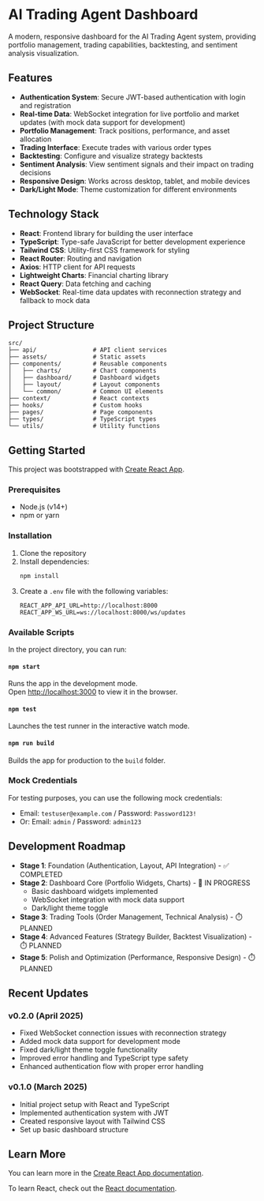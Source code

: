 # AI Trading Agent Dashboard

A modern, responsive dashboard for the AI Trading Agent system, providing portfolio management, trading capabilities, backtesting, and sentiment analysis visualization.

## Features

- **Authentication System**: Secure JWT-based authentication with login and registration
- **Real-time Data**: WebSocket integration for live portfolio and market updates (with mock data support for development)
- **Portfolio Management**: Track positions, performance, and asset allocation
- **Trading Interface**: Execute trades with various order types
- **Backtesting**: Configure and visualize strategy backtests
- **Sentiment Analysis**: View sentiment signals and their impact on trading decisions
- **Responsive Design**: Works across desktop, tablet, and mobile devices
- **Dark/Light Mode**: Theme customization for different environments

## Technology Stack

- **React**: Frontend library for building the user interface
- **TypeScript**: Type-safe JavaScript for better development experience
- **Tailwind CSS**: Utility-first CSS framework for styling
- **React Router**: Routing and navigation
- **Axios**: HTTP client for API requests
- **Lightweight Charts**: Financial charting library
- **React Query**: Data fetching and caching
- **WebSocket**: Real-time data updates with reconnection strategy and fallback to mock data

## Project Structure

```
src/
├── api/                # API client services 
├── assets/             # Static assets
├── components/         # Reusable components
│   ├── charts/         # Chart components
│   ├── dashboard/      # Dashboard widgets
│   ├── layout/         # Layout components
│   └── common/         # Common UI elements
├── context/            # React contexts
├── hooks/              # Custom hooks
├── pages/              # Page components
├── types/              # TypeScript types
└── utils/              # Utility functions
```

## Getting Started

This project was bootstrapped with [Create React App](https://github.com/facebook/create-react-app).

### Prerequisites

- Node.js (v14+)
- npm or yarn

### Installation

1. Clone the repository
2. Install dependencies:
   ```bash
   npm install
   ```
3. Create a `.env` file with the following variables:
   ```
   REACT_APP_API_URL=http://localhost:8000
   REACT_APP_WS_URL=ws://localhost:8000/ws/updates
   ```

### Available Scripts

In the project directory, you can run:

#### `npm start`

Runs the app in the development mode.\
Open [http://localhost:3000](http://localhost:3000) to view it in the browser.

#### `npm test`

Launches the test runner in the interactive watch mode.

#### `npm run build`

Builds the app for production to the `build` folder.

### Mock Credentials

For testing purposes, you can use the following mock credentials:
- Email: `testuser@example.com` / Password: `Password123!`
- Or: Email: `admin` / Password: `admin123`

## Development Roadmap

- **Stage 1**: Foundation (Authentication, Layout, API Integration) - ✅ COMPLETED
- **Stage 2**: Dashboard Core (Portfolio Widgets, Charts) - 🔄 IN PROGRESS
  - Basic dashboard widgets implemented
  - WebSocket integration with mock data support
  - Dark/light theme toggle
- **Stage 3**: Trading Tools (Order Management, Technical Analysis) - ⏱️ PLANNED
- **Stage 4**: Advanced Features (Strategy Builder, Backtest Visualization) - ⏱️ PLANNED
- **Stage 5**: Polish and Optimization (Performance, Responsive Design) - ⏱️ PLANNED

## Recent Updates

### v0.2.0 (April 2025)
- Fixed WebSocket connection issues with reconnection strategy
- Added mock data support for development mode
- Fixed dark/light theme toggle functionality
- Improved error handling and TypeScript type safety
- Enhanced authentication flow with proper error handling

### v0.1.0 (March 2025)
- Initial project setup with React and TypeScript
- Implemented authentication system with JWT
- Created responsive layout with Tailwind CSS
- Set up basic dashboard structure

## Learn More

You can learn more in the [Create React App documentation](https://facebook.github.io/create-react-app/docs/getting-started).

To learn React, check out the [React documentation](https://reactjs.org/).
